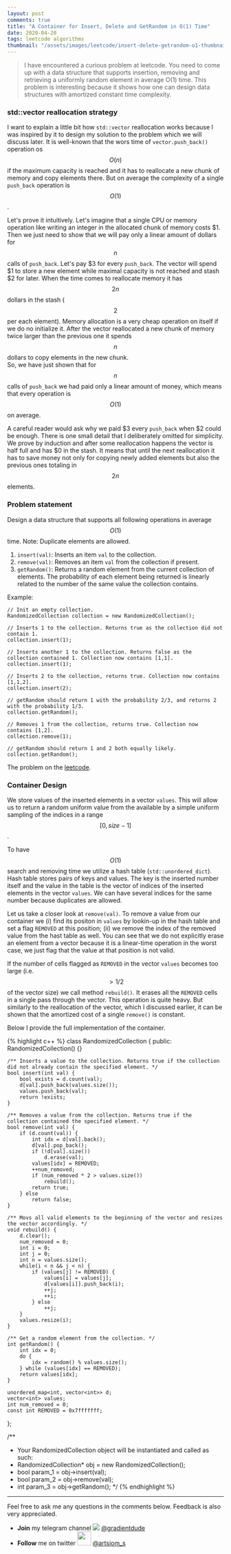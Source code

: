 ```yaml
---
layout: post
comments: true
title: "A Container for Insert, Delete and GetRandom in O(1) Time"
date: 2020-04-20
tags: leetcode algorithms
thumbnail: "/assets/images/leetcode/insert-delete-getrandom-o1-thumbnail.png"
---
```


> I have encountered a curious problem at leetcode. 
> You need to come up with a data structure that supports insertion, removing and retrieving a uniformly random element in average O(1) time. This problem is interesting because it shows how one can design data structures with amortized constant time complexity.

<!--more-->


### std::vector reallocation strategy
I want to explain a little bit how `std::vector` reallocation works because I was inspired by it to design my solution to the problem which we will discuss later.
It is well-known that the wors time of `vector.push_back()` operation os $$O(n)$$ if the maximum capacity is reached and it has to reallocate a new chunk of memory and copy elements there.
But on average the complexity of a single `push_back` operation is $$O(1)$$. 

Let's prove it intuitively. Let's imagine that a single CPU or memory operation like writing an integer in the allocated chunk of memory costs $1. 
Then we just need to show that we will pay only a linear amount of dollars for $$n$$ calls of `push_back`.
Let's pay $3 for every `push_back`. The vector will spend $1 to store a new element while maximal capacity is not reached and stash $2 for later. 
When the time comes to reallocate memory it has $$2n$$ dollars in the stash ($$2$$ per each element). Memory allocation is a very cheap operation on itself if we do no initialize it.  After the vector reallocated a new chunk of memory twice larger than the previous one it spends $$n$$ dollars to copy elements in the new chunk.  
So, we have just shown that for $$n$$ calls of `push_back` we had paid only a linear amount of money, which means that every operation is $$O(1)$$ on average.

A careful reader would ask why we paid $3 every `push_back` when $2  could be enough. There is one small detail that I deliberately omitted for simplicity.
We prove by induction and after some reallocation happens the vector is half full and has $0 in the stash. It means that until the next reallocation it has to save money not only for copying newly added elements but also the previous ones totaling in $$2n$$ elements. 


### Problem statement
Design a data structure that supports all following operations in average $$O(1)$$ time.
Note: Duplicate elements are allowed.

1. `insert(val)`: Inserts an item `val` to the collection.
2. `remove(val)`: Removes an item `val` from the collection if present.
3. `getRandom()`: Returns a random element from the current collection of elements. The probability of each element being returned is linearly related to the number of the same value the collection contains.

Example:

```
// Init an empty collection.
RandomizedCollection collection = new RandomizedCollection();

// Inserts 1 to the collection. Returns true as the collection did not contain 1.
collection.insert(1);

// Inserts another 1 to the collection. Returns false as the collection contained 1. Collection now contains [1,1].
collection.insert(1);

// Inserts 2 to the collection, returns true. Collection now contains [1,1,2].
collection.insert(2);

// getRandom should return 1 with the probability 2/3, and returns 2 with the probability 1/3.
collection.getRandom();

// Removes 1 from the collection, returns true. Collection now contains [1,2].
collection.remove(1);

// getRandom should return 1 and 2 both equally likely.
collection.getRandom();
```
The problem on the [leetcode](https://leetcode.com/problems/insert-delete-getrandom-o1-duplicates-allowed/).

### Container Design

We store values of the inserted elements in a vector `values`. This will allow us to return a random uniform value from the available by a simple uniform sampling of the indices in a range $$[0, size - 1]$$.

To have $$O(1)$$ search and removing time we utilize a hash table (`std::unordered_dict`). 
Hash table stores pairs of keys and values.
The key is the inserted number itself and the value in the table is the vector of indices of the inserted elements in the vector `values`. We can have several indices for the same number because duplicates are allowed.

Let us take a closer look at `remove(val)`.
To remove a value from our container we (i) find its positon in `values` by lookin-up in the hash table and set a flag `REMOVED` at this position;  (ii) we remove the index of the removed value from the hast table as well. You can see that we do not explicitly erase an element from a vector because it is a linear-time operation in the worst case, we just flag that the value at that position is not valid. 

If the number of cells flagged as `REMOVED` in the vector `values` becomes too large (i.e. $$> 1/2$$ of the vector size) we call method `rebuild()`. It erases all the `REMOVED` cells in a single pass through the vector. This operation is quite heavy. But similarly to the reallocation of the vector, which I discussed earlier, it can be shown that the amortized cost of a single `remove()` is constant.

Below I provide the full implementation of the container.

{% highlight c++ %}
class RandomizedCollection {
public:
    RandomizedCollection() {}
    
    /** Inserts a value to the collection. Returns true if the collection did not already contain the specified element. */
    bool insert(int val) {
        bool exists = d.count(val);
        d[val].push_back(values.size());
        values.push_back(val);
        return !exists;
    }
    
    /** Removes a value from the collection. Returns true if the collection contained the specified element. */
    bool remove(int val) {
        if (d.count(val)) {
            int idx = d[val].back();
            d[val].pop_back();
            if (!d[val].size()) 
                d.erase(val);
            values[idx] = REMOVED;
            ++num_removed;
            if (num_removed * 2 > values.size())
                rebuild();
            return true;
        } else
            return false;
    }
    
    /** Movs all valid elements to the beginning of the vector and resizes the vector accordingly. */
    void rebuild() {
        d.clear();
        num_removed = 0;
        int i = 0;
        int j = 0;
        int n = values.size();
        while(i < n && j < n) {
            if (values[j] != REMOVED) {
                values[i] = values[j];
                d[values[i]].push_back(i);
                ++j;
                ++i;
            } else
                ++j;
        }
        values.resize(i);
    }
    
    /** Get a random element from the collection. */
    int getRandom() {
        int idx = 0;
        do {
            idx = random() % values.size();
        } while (values[idx] == REMOVED);
        return values[idx];
    }
    
    unordered_map<int, vector<int>> d;
    vector<int> values;
    int num_removed = 0;
    const int REMOVED = 0x7fffffff;
};

/**
 * Your RandomizedCollection object will be instantiated and called as such:
 * RandomizedCollection* obj = new RandomizedCollection();
 * bool param_1 = obj->insert(val);
 * bool param_2 = obj->remove(val);
 * int param_3 = obj->getRandom();
 */
{% endhighlight %}


----- 

Feel free to ask me any questions in the comments below. Feedback is also very appreciated.  

- **Join** my telegram channel <img style="display:inline" src="{{ '/assets/images/telegram.ico' | relative_url }}"> [@gradientdude](https://t.me/gradientdude)
- **Follow** me on twitter <img style="display:inline; height:32px" src="{{ '/assets/images/twitter.png' | relative_url }}"> [@artsiom_s](https://twitter.com/artsiom_s)

